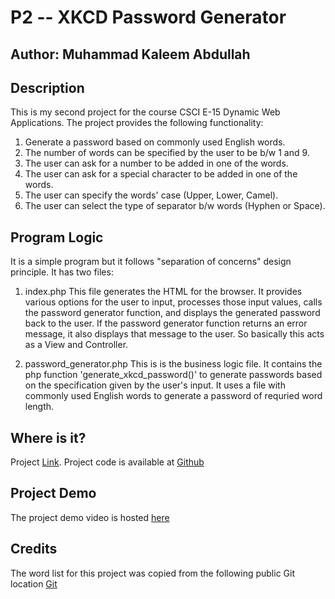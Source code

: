 # P2 -- XKCD Password Generator

## Author: Muhammad Kaleem Abdullah

## Description

This is my second project for the course CSCI E-15 Dynamic Web Applications. The project provides the following functionality:

1. Generate a password based on commonly used English words.
2. The number of words can be specified by the user to be b/w 1 and 9.
3. The user can ask for a number to be added in one of the words.
4. The user can ask for a special character to be added in one of the words.
5. The user can specify the words' case (Upper, Lower, Camel).
6. The user can select the type of separator b/w words (Hyphen or Space).


## Program Logic

It is a simple program but it follows "separation of concerns" design principle. It has two files:

1. index.php
                This file generates the HTML for the browser. It provides various options for the user to input, processes those input values, calls the password generator function, and displays the generated password back to the user. If the password generator function returns an error message, it also displays that message to the user. So basically this acts as a View and Controller.

2. password_generator.php
                This is is the business logic file. It contains the php function 'generate_xkcd_password()' to generate passwords based on the specification given by the user's input. It uses a file with commonly used English words to generate a password of requried word length. 


## Where is it?

Project [Link](http://p2.kaleemabdullah.com).
Project code is available at [Github](https://github.com/mkabdullah/p2)

## Project Demo

The project demo video is hosted [here](https://www.youtube.com/watch?v=IBIFS2pegzk)

## Credits
The word list for this project was copied from the following public Git location [Git](https://github.com/first20hours/google-10000-english)
